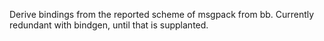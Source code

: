 Derive bindings from the reported scheme of msgpack from bb. Currently redundant with bindgen, until that is supplanted.
